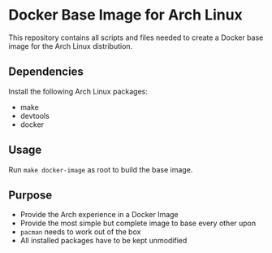 # Docker Base Image for Arch Linux
This repository contains all scripts and files needed to create a Docker base image for the Arch Linux distribution.
## Dependencies
Install the following Arch Linux packages:
* make
* devtools
* docker
## Usage
Run `make docker-image` as root to build the base image.
## Purpose
* Provide the Arch experience in a Docker Image
* Provide the most simple but complete image to base every other upon
* `pacman` needs to work out of the box
* All installed packages have to be kept unmodified
